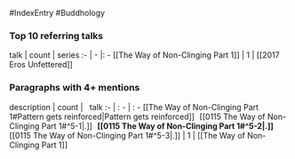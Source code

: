 #IndexEntry #Buddhology

### Top 10 referring talks
talk | count | series
:- | - |: -
[[The Way of Non-Clinging Part 1]] | 1 | [[2017 Eros Unfettered]]

### Paragraphs with 4+ mentions
description | count | &nbsp;&nbsp;talk
:- | : - | : -
[[The Way of Non-Clinging Part 1#Pattern gets reinforced\|Pattern gets reinforced]] &nbsp;&nbsp;[[0115 The Way of Non-Clinging Part 1#^5-1\|.]] &nbsp; **[[0115 The Way of Non-Clinging Part 1#^5-2\|.]]** &nbsp; [[0115 The Way of Non-Clinging Part 1#^5-3\|.]] | 1 | [[The Way of Non-Clinging Part 1]]

